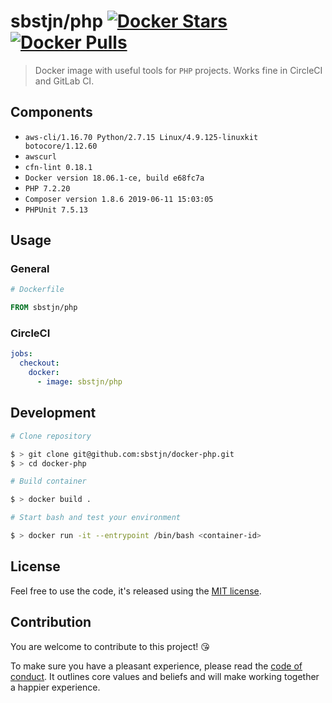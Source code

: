 # sbstjn/php [![Docker Stars](https://img.shields.io/docker/stars/sbstjn/php.svg?maxAge=600)](https://hub.docker.com/r/sbstjn/php/) [![Docker Pulls](https://img.shields.io/docker/pulls/sbstjn/php.svg?maxAge=600)](https://hub.docker.com/r/sbstjn/php/)

> Docker image with useful tools for `PHP` projects. Works fine in CircleCI and GitLab CI.

## Components

- `aws-cli/1.16.70 Python/2.7.15 Linux/4.9.125-linuxkit botocore/1.12.60`
- `awscurl`
- `cfn-lint 0.18.1`
- `Docker version 18.06.1-ce, build e68fc7a`
- `PHP 7.2.20`
- `Composer version 1.8.6 2019-06-11 15:03:05`
- `PHPUnit 7.5.13`

## Usage

### General

```Dockerfile
# Dockerfile

FROM sbstjn/php
```

### CircleCI

```yaml
jobs:
  checkout:
    docker:
      - image: sbstjn/php
```

## Development

```bash
# Clone repository

$ > git clone git@github.com:sbstjn/docker-php.git
$ > cd docker-php

# Build container

$ > docker build .

# Start bash and test your environment

$ > docker run -it --entrypoint /bin/bash <container-id>
```

## License

Feel free to use the code, it's released using the [MIT license](LICENSE.md).

## Contribution

You are welcome to contribute to this project! 😘

To make sure you have a pleasant experience, please read the [code of conduct](CODE_OF_CONDUCT.md). It outlines core values and beliefs and will make working together a happier experience.
